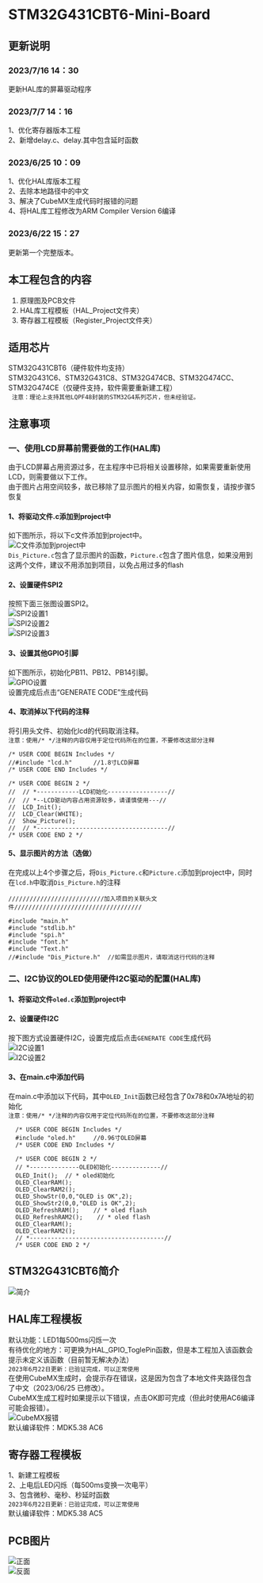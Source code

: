 # STM32G431CBT6-Mini-Board
## 更新说明
### 2023/7/16 14：30
更新HAL库的屏幕驱动程序
### 2023/7/7 14：16
1、优化寄存器版本工程<br>
2、新增delay.c、delay.其中包含延时函数<br>
### 2023/6/25 10：09
1、优化HAL库版本工程<br>
2、去除本地路径中的中文<br>
3、解决了CubeMX生成代码时报错的问题<br>
4、将HAL库工程修改为ARM Compiler Version 6编译
### 2023/6/22 15：27
更新第一个完整版本。<br>

## 本工程包含的内容
1. 原理图及PCB文件
2. HAL库工程模板（HAL_Project文件夹）
3. 寄存器工程模板（Register_Project文件夹）

## 适用芯片
STM32G431CBT6（硬件软件均支持）<br>
STM32G431C6、STM32G431C8、STM32G474CB、STM32G474CC、STM32G474CE（仅硬件支持，软件需要重新建工程）<br>
``` 注意：理论上支持其他LQPF48封装的STM32G4系列芯片，但未经验证。```
<br>

## 注意事项
### 一、使用LCD屏幕前需要做的工作(HAL库)
由于LCD屏幕占用资源过多，在主程序中已将相关设置移除，如果需要重新使用LCD，则需要做以下工作。<br>
由于图片占用空间较多，故已移除了显示图片的相关内容，如需恢复，请按步骤5恢复
#### 1、将驱动文件.c添加到project中
如下图所示，将以下c文件添加到project中。<br>
![C文件添加到project中](https://github.com/Harvey8665/STM32G431CBT6-Mini-Board/blob/master/picture/project.png)<br>
`Dis_Picture.c`包含了显示图片的函数，`Picture.c`包含了图片信息，如果没用到这两个文件，建议不用添加到项目，以免占用过多的flash<br>
#### 2、设置硬件SPI2
按照下面三张图设置SPI2。<br>
![SPI2设置1](https://github.com/Harvey8665/STM32G431CBT6-Mini-Board/blob/master/picture/spi21.png)<br>
![SPI2设置2](https://github.com/Harvey8665/STM32G431CBT6-Mini-Board/blob/master/picture/spi22.png)<br>
![SPI2设置3](https://github.com/Harvey8665/STM32G431CBT6-Mini-Board/blob/master/picture/spi23.png)<br>
#### 3、设置其他GPIO引脚
如下图所示，初始化PB11、PB12、PB14引脚。<br>
![GPIO设置](https://github.com/Harvey8665/STM32G431CBT6-Mini-Board/blob/master/picture/gpio.png)<br>
设置完成后点击“GENERATE CODE”生成代码<br>
#### 4、取消掉以下代码的注释
将引用头文件、初始化lcd的代码取消注释。<br>
`注意：使用/* */注释的内容仅用于定位代码所在的位置，不要修改这部分注释`<br>
```
/* USER CODE BEGIN Includes */
//#include "lcd.h"      //1.8寸LCD屏幕
/* USER CODE END Includes */

/* USER CODE BEGIN 2 */
//  // *------------LCD初始化-----------------//
//  // *--LCD驱动内容占用资源较多，请谨慎使用---//
//  LCD_Init();
//  LCD_Clear(WHITE);
//  Show_Picture();
//  // *-------------------------------------//
/* USER CODE END 2 */
```
#### 5、显示图片的方法（选做）
在完成以上4个步骤之后，将`Dis_Picture.c`和`Picture.c`添加到project中，同时在`lcd.h`中取消`Dis_Picture.h`的注释<br>
```
///////////////////////////加入项目的关联头文件////////////////////////////////////

#include "main.h"
#include "stdlib.h"
#include "spi.h"
#include "font.h"
#include "Text.h"
//#include "Dis_Picture.h"  //如需显示图片，请取消这行代码的注释
```
### 二、I2C协议的OLED使用硬件I2C驱动的配置(HAL库)
#### 1、将驱动文件`oled.c`添加到project中
#### 2、设置硬件I2C
按下图方式设置硬件I2C，设置完成后点击`GENERATE CODE`生成代码<br>
![I2C设置1](https://github.com/Harvey8665/STM32G431CBT6-Mini-Board/blob/master/picture/i2c31.png)<br>
![I2C设置2](https://github.com/Harvey8665/STM32G431CBT6-Mini-Board/blob/master/picture/i2c32.png)<br>
#### 3、在main.c中添加代码
在main.c中添加以下代码，其中`OLED_Init`函数已经包含了0x78和0x7A地址的初始化<br>
`注意：使用/* */注释的内容仅用于定位代码所在的位置，不要修改这部分注释`<br>
```
  /* USER CODE BEGIN Includes */
  #include "oled.h"     //0.96寸OLED屏幕
  /* USER CODE END Includes */

  /* USER CODE BEGIN 2 */
  // *--------------OLED初始化--------------//
  OLED_Init();  // * oled初始化
  OLED_ClearRAM();
  OLED_ClearRAM2();
  OLED_ShowStr(0,0,"OLED is OK",2);
  OLED_ShowStr2(0,0,"OLED is OK",2);
  OLED_RefreshRAM();    // * oled flash
  OLED_RefreshRAM2();    // * oled flash
  OLED_ClearRAM();
  OLED_ClearRAM2();
  // *--------------------------------------//
  /* USER CODE END 2 */
```

## STM32G431CBT6简介
![简介](https://github.com/Harvey8665/STM32G431CBT6-Mini-Board/blob/master/picture/stm32g431cb.jpg)<br>

## HAL库工程模板
默认功能：LED1每500ms闪烁一次<br>
有待优化的地方：可更换为HAL_GPIO_ToglePin函数，但是本工程加入该函数会提示未定义该函数（目前暂无解决办法）<br>
```2023年6月22日更新：已验证完成，可以正常使用```<br>
在使用CubeMX生成时，会提示存在错误，这是因为包含了本地文件夹路径包含了中文（2023/06/25 已修改）。<br>
CubeMX生成工程时如果提示以下错误，点击OK即可完成（但此时使用AC6编译可能会报错）。<br>
![CubeMX报错](https://github.com/Harvey8665/STM32G431CBT6-Mini-Board/blob/master/picture/Cube_MX_Error.png)<br>
默认编译软件：MDK5.38 AC6<br>

## 寄存器工程模板
1、新建工程模板<br>
2、上电后LED闪烁（每500ms变换一次电平）<br>
3、包含微秒、毫秒、秒延时函数<br>
```2023年6月22日更新：已验证完成，可以正常使用```<br>
默认编译软件：MDK5.38 AC5<br>

## PCB图片
![正面](https://github.com/Harvey8665/STM32G431CBT6-Mini-Board/blob/master/picture/zhengmian.png)<br>
![反面](https://github.com/Harvey8665/STM32G431CBT6-Mini-Board/blob/master/picture/beimian.png)<br>
<br>